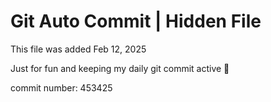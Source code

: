 # Git Auto Commit | Hidden File

This file was added Feb 12, 2025

Just for fun and keeping my daily git commit active 🤪

commit number: 453425
